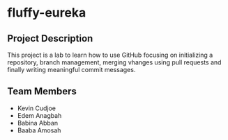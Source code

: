 # fluffy-eureka

## Project Description
This project is a lab to learn how to use GitHub focusing on initializing a repository, branch management, merging vhanges using pull requests and finally writing meaningful commit messages. 

## Team Members
- Kevin Cudjoe
- Edem Anagbah
- Babina Abban
- Baaba Amosah
